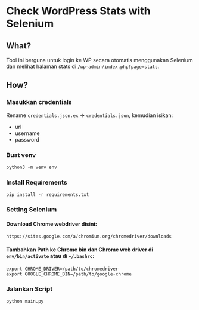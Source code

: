 # Check WordPress Stats with Selenium

## What?
Tool ini berguna untuk login ke WP secara otomatis menggunakan Selenium dan melihat halaman stats di `/wp-admin/index.php?page=stats`.

## How?
### Masukkan credentials
Rename `credentials.json.ex` -> `credentials.json`, kemudian isikan:
- url
- username
- password
  
### Buat venv
```python3 -m venv env```

### Install Requirements
```pip install -r requirements.txt```

### Setting Selenium

#### Download Chrome webdriver disini:
```https://sites.google.com/a/chromium.org/chromedriver/downloads```

#### Tambahkan Path ke Chrome bin dan Chrome web driver di `env/bin/activate` atau di `~/.bashrc`:

```
export CHROME_DRIVER=/path/to/chromedriver 
export GOOGLE_CHROME_BIN=/path/to/google-chrome
```

### Jalankan Script
```python main.py```